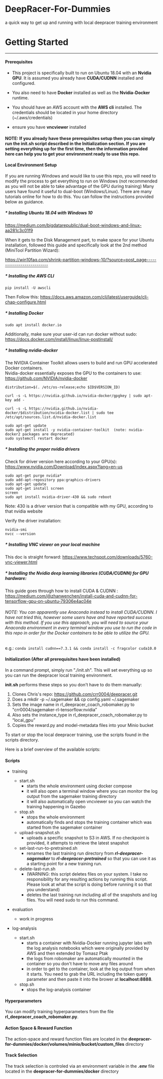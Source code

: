 # DeepRacer-For-Dummies
a quick way to get up and running with local deepracer training environment


# Getting Started

---
#### Prerequisites

* This project is specifically built to run on Ubuntu 18.04 with an **Nvidia GPU**. It is assumed you already have **CUDA/CUDNN** installed and configured.

* You also need to have **Docker** installed as well as the **Nvidia-Docker** runtime.

* You should have an AWS account with the **AWS cli** installed. The credentials should be located in your home directory (~/.aws/credentials)

* ensure you have **vncviewer** installed

#### NOTE: If you already have these prerequisites setup then you can simply run the init.sh script described in the **Initialization** section. If you are setting everything up for the first time, then the information provided here can help you to get your environment ready to use this repo.


#### Local Environment Setup

If you are running Windows and would like to use this repo, you will need to modify the process to get everything to run on Windows (not recommended as you will not be able to take advantage of the GPU during training) Many users have found it useful to dual-boot (Windows/Linux). There are many tutorials online for how to do this. You can follow the instructions provided below as guidance.

##### * Installing Ubuntu 18.04 with Windows 10

https://medium.com/bigdatarepublic/dual-boot-windows-and-linux-aa281c3c01f9

When it gets to the Disk Management part, to make space for your Ubuntu installation, followed this guide and specifically look at the 2nd method (MiniTool Partition Wizard):

https://win10faq.com/shrink-partition-windows-10/?source=post_page---------------------------

##### * Installing the AWS CLI

	pip install -U awscli
	
Then Follow this: https://docs.aws.amazon.com/cli/latest/userguide/cli-chap-configure.html

##### * Installing Docker

	sudo apt install docker.io

Additionally, make sure your user-id can run docker without sudo:
https://docs.docker.com/install/linux/linux-postinstall/

##### * Installing nvidia-docker

The NVIDIA Container Toolkit allows users to build and run GPU accelerated Docker containers.  
Nvidia-docker essentially exposes the GPU to the containers to use:  https://github.com/NVIDIA/nvidia-docker

	distribution=$(. /etc/os-release;echo $ID$VERSION_ID)
	
	curl -s -L https://nvidia.github.io/nvidia-docker/gpgkey | sudo apt-key add -

	curl -s -L https://nvidia.github.io/nvidia-docker/$distribution/nvidia-docker.list | sudo tee /etc/apt/sources.list.d/nvidia-docker.list

	sudo apt-get update
	sudo apt-get install -y nvidia-container-toolkit  (note: nvidia-docker2 packages are deprecated)
	sudo systemctl restart docker

##### * Installing the proper nvidia drivers

Check for driver version here according to your GPU(s):  https://www.nvidia.com/Download/index.aspx?lang=en-us

	sudo apt-get purge nvidia*
	sudo add-apt-repository ppa:graphics-drivers
	sudo apt-get update
	sudo apt-get install screen
	screen
	sudo apt install nvidia-driver-430 && sudo reboot 
Note: 430 is a driver version that is compatible with my GPU, according to that nvidia website

Verify the driver installation:
	
	nvidia-smi
	nvcc --version  

##### * Installing VNC viewer on your local machine

This doc is straight forward: https://www.techspot.com/downloads/5760-vnc-viewer.html

##### * Installing the Nvidia deep learning libraries (CUDA/CUDNN) for GPU hardware:

This guide goes through how to install CUDA & CUDNN : https://medium.com/@zhanwenchen/install-cuda-and-cudnn-for-tensorflow-gpu-on-ubuntu-79306e4ac04e

###### NOTE: You can apparently use Anaconda instead to install CUDA/CUDNN. I have not tried this, however some users have and have reported success with this method. If you use this approach, you will need to source your Anaconda environment in every terminal window you use to run the code in this repo in order for the Docker containers to be able to utilize the GPU. ######

e.g.: ``` conda install cudnn==7.3.1 && conda install -c fragcolor cuda10.0 ```


#### Initialization (After all prerequisites have been installed)

In a command prompt, simply run "./init.sh".
This will set everything up so you can run the deepracer local training environment.

**init.sh** performs these steps so you don't have to do them manually:
1. Clones Chris's repo:  https://github.com/crr0004/deepracer.git
2. Does a mkdir -p ~/.sagemaker && cp config.yaml ~/.sagemaker
3. Sets the image name in rl_deepracer_coach_robomaker.py  to "crr0004/sagemaker-rl-tensorflow:nvidia”
4. Also sets the instance_type in rl_deepracer_coach_robomaker.py to “local_gpu”
5. Copies the reward.py and model-metadata files into your Minio bucket


To start or stop the local deepracer training, use the scripts found in the scripts directory.

Here is a brief overview of the available scripts:

#### Scripts

* training
	* start.sh
		* starts the whole environment using docker compose
		* it will also open a terminal window where you can monitor the log output from the sagemaker training directory
		* it will also automatically open vncviewer so you can watch the training happening in Gazebo
	* stop.sh
		* stops the whole environment
		* automatically finds and stops the training container which was started from the sagemaker container
	* upload-snapshot.sh
		* uploads a specific snapshot to S3 in AWS. If no checkpoint is provided, it attempts to retrieve the latest snapshot
	* set-last-run-to-pretrained.sh
		* renames the last training run directory from ***rl-deepracer-sagemaker*** to ***rl-deepracer-pretrained*** so that you can use it as a starting point for a new training run.
	* delete-last-run.sh
		* (WARNING: this script deletes files on your system. I take no responsibility for any resulting actions by running this script. Please look at what the script is doing before running it so that you understand)
		* deletes the last training run including all of the snapshots and log files. You will need sudo to run this command.


* evaluation
	* work in progress

* log-analysis
	* start.sh
		* starts a container with Nvidia-Docker running jupyter labs with the log analysis notebooks which were originally provided by AWS and then extended by  Tomasz Ptak
		* the logs from robomaker are automatically mounted in the container so you don't have to move any files around
		* in order to get to the container, look at the log output from when it starts. You need to grab the URL including the token query parameter and then paste it into the brower at **localhost:8888**.
	* stop.sh
		* stops the log-analysis container


#### Hyperparameters

You can modify training hyperparameters from the file **rl_deepracer_coach_robomaker.py**.

#### Action Space & Reward Function

The action-space and reward function files are located in the **deepracer-for-dummies/docker/volumes/minio/bucket/custom_files** directory

#### Track Selection

The track selection is controled via an environment variable in the **.env** file located in the **deepracer-for-dummies/docker** directory